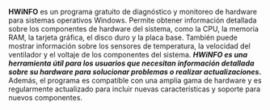 **HWiNFO** es un programa gratuito de diagnóstico y monitoreo de hardware para sistemas operativos Windows. Permite obtener información detallada sobre los componentes de hardware del sistema, como la CPU, la memoria RAM, la tarjeta gráfica, el disco duro y la placa base. También puede mostrar información sobre los sensores de temperatura, la velocidad del ventilador y el voltaje de los componentes del sistema. ***HWiNFO es una herramienta útil para los usuarios que necesitan información detallada sobre su hardware para solucionar problemas o realizar actualizaciones.*** Además, el programa es compatible con una amplia gama de hardware y es regularmente actualizado para incluir nuevas características y soporte para nuevos componentes.
